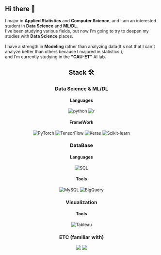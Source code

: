 ## Hi there 👋

I major in **Applied Statistics** and **Computer Science**, and I am an interested student in **Data Science** and **ML/DL**.
<br>
I've been studying various fields, but now I'm going to try to deepen my studies with **Data Science** places.   
<br>
I have a strength in **Modeling** rather than analyzing data(It's not that I can't analyze better than others because I majored in statistics.),   
and I'm currently studying in the **"CAU-ET"** AI lab.

<div align="center">

## Stack 🛠️
### Data Science & ML/DL
#### Languages
![python](https://img.shields.io/badge/Python%20:%20[4/5]-3776AB?style=for-the-badge&logo=python&logoColor=white)
![r](https://img.shields.io/badge/R%20:%20[3/5]-276DC3?style=for-the-badge&logo=r&logoColor=white)

#### FrameWork
![PyTorch](https://img.shields.io/badge/PyTorch%20:%20[3.5/5]-EE4C2C?style=for-the-badge&logo=pytorch&logoColor=white)
![TensorFlow](https://img.shields.io/badge/TensorFlow%20:%20[2/5]-FF6F00?style=for-the-badge&logo=tensorflow&logoColor=white)
![Keras](https://img.shields.io/badge/Keras%20:%20[3/5]-D00000?style=for-the-badge&logo=keras&logoColor=white)
![Scikit-learn](https://img.shields.io/badge/Scikit--learn%20:%20[3.5/5]-F7931E?style=for-the-badge&logo=scikit-learn&logoColor=white)

### DataBase
#### Languages
![SQL](https://img.shields.io/badge/SQL%20:%20[2/5]-4479A1?style=for-the-badge&logo=sql&logoColor=white)

#### Tools
![MySQL](https://img.shields.io/badge/MySQL%20:%20[2/5]-00000F?style=for-the-badge&logo=mysql&logoColor=white)
![BigQuery](https://img.shields.io/badge/BigQuery%20:%20[2/5]-4285F4?style=for-the-badge&logo=google-bigquery&logoColor=white)

### Visualization
#### Tools
![Tableau](https://img.shields.io/badge/Tableau%20:%20[2/5]-E97627?style=for-the-badge&logo=tableau&logoColor=white)

### ETC (familiar with)
<img src="https://img.shields.io/badge/VScode-808080?style=for-the-badge&logo=VScode&logoColor=000000" /> 
<img src="https://img.shields.io/badge/Anaconda-808080?style=for-the-badge&logo=Anaconda&logoColor=000000" />

</div>
